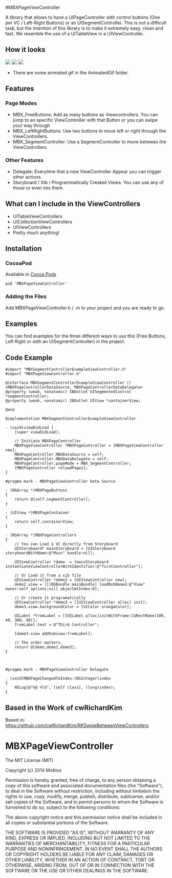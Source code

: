 #MBXPageViewController

A library that allows to have a UIPageController with control buttons (One per VC / Left-Right Buttons) or an UISegmentController. This is not a difficult task, but the intention of this library is to make it extremely easy, clean and fast. We resemble the use of a UITableView in a UIViewController.

## How it looks
![](Screenshots/screenshot_1.png)
![](Screenshots/screenshot_2.png)
![](Screenshots/screenshot_3.png)

* There are some animated gif in the AnimatedGif folder.

## Features
### Page Modes
- MBX_FreeButtons: Add as many buttons as Viewcontrollers. You can jump to an specific ViewController with that Button or you can swipe your way through
- MBX_LeftRightButtons: Use two buttons to move left or right through the ViewControllers.
- MBX_SegmentController: Use a SegmentController to move between the ViewControllers.

### Other Features
- Delegate: Everytime that a new ViewController Appear you can trigger other actions.
- Storyboard / Xib / Programmatically Created Views: You can use any of those or even mix them.

## What can I include in the ViewControllers
- UITableViewControllers
- UICollectionViewControllers
- UIViewControllers
- Pretty much anything!

## Installation

### CocoaPod

Available in [Cocoa Pods](http://cocoapods.org/?q=MBXPageViewController)
```
pod 'MBXPageViewController'
```

### Adding the Files

Add MBXPageViewController.h / .m to your project and you are ready to go.

## Examples

You can find examples for the three different ways to use this (Free Buttons, Left Right or with an UISegmentController) in the project.

## Code Example

```
#import "MBXSegmentControllerExampleViewController.h"
#import "MBXPageViewController.h"

@interface MBXSegmentControllerExampleViewController () <MBXPageControllerDataSource, MBXPageControllerDataDelegate>
@property (weak, nonatomic) IBOutlet UISegmentedControl *segmentController;
@property (weak, nonatomic) IBOutlet UIView *containerView;

@end

@implementation MBXSegmentControllerExampleViewController

- (void)viewDidLoad {
    [super viewDidLoad];
    
    // Initiate MBXPageController
    MBXPageViewController *MBXPageController = [MBXPageViewController new];
    MBXPageController.MBXDataSource = self;
    MBXPageController.MBXDataDelegate = self;
    MBXPageController.pageMode = MBX_SegmentController;
    [MBXPageController reloadPages];
}

#pragma mark - MBXPageViewController Data Source

- (NSArray *)MBXPageButtons
{
    return @[self.segmentController];
}

- (UIView *)MBXPageContainer
{
    return self.containerView;
}

- (NSArray *)MBXPageControllers
{
    // You can Load a VC directly from Storyboard
    UIStoryboard* mainStoryboard = [UIStoryboard storyboardWithName:@"Main" bundle:nil];
    
    UIViewController *demo  = [mainStoryboard instantiateViewControllerWithIdentifier:@"firstController"];
    
    // Or Load it from a xib file
    UIViewController *demo2 = [UIViewController new];
    demo2.view = [[[NSBundle mainBundle] loadNibNamed:@"View" owner:self options:nil] objectAtIndex:0];
    
    // Or create it programatically
    UIViewController *demo3 = [[UIViewController alloc] init];
    demo3.view.backgroundColor = [UIColor orangeColor];
    
    UILabel *fromLabel = [[UILabel alloc]initWithFrame:CGRectMake(100, 40, 300, 40)];
    fromLabel.text = @"Third Controller";
    
    [demo3.view addSubview:fromLabel];
    
    // The order matters.
    return @[demo,demo2,demo3];
}



#pragma mark - MBXPageViewController Delegate

- (void)MBXPageChangedToIndex:(NSInteger)index
{
    NSLog(@"%@ %ld", [self class], (long)index);
}

```

## Based in the Work of cwRichardKim

Based in: https://github.com/cwRichardKim/RKSwipeBetweenViewControllers

MBXPageViewController
=====================

The MIT License (MIT)

Copyright (c) 2014 Moblox

Permission is hereby granted, free of charge, to any person obtaining a copy
of this software and associated documentation files (the "Software"), to deal
in the Software without restriction, including without limitation the rights
to use, copy, modify, merge, publish, distribute, sublicense, and/or sell
copies of the Software, and to permit persons to whom the Software is
furnished to do so, subject to the following conditions:

The above copyright notice and this permission notice shall be included in all
copies or substantial portions of the Software.

THE SOFTWARE IS PROVIDED "AS IS", WITHOUT WARRANTY OF ANY KIND, EXPRESS OR
IMPLIED, INCLUDING BUT NOT LIMITED TO THE WARRANTIES OF MERCHANTABILITY,
FITNESS FOR A PARTICULAR PURPOSE AND NONINFRINGEMENT. IN NO EVENT SHALL THE
AUTHORS OR COPYRIGHT HOLDERS BE LIABLE FOR ANY CLAIM, DAMAGES OR OTHER
LIABILITY, WHETHER IN AN ACTION OF CONTRACT, TORT OR OTHERWISE, ARISING FROM,
OUT OF OR IN CONNECTION WITH THE SOFTWARE OR THE USE OR OTHER DEALINGS IN THE
SOFTWARE.
